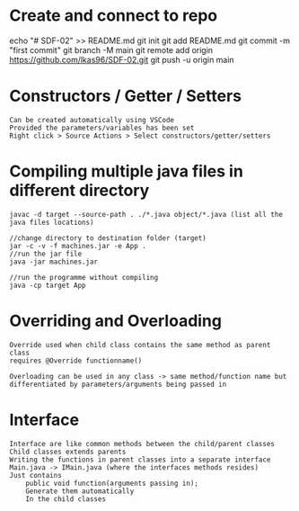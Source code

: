# Create and connect to repo
echo "# SDF-02" >> README.md
git init
git add README.md
git commit -m "first commit"
git branch -M main
git remote add origin https://github.com/lkas96/SDF-02.git
git push -u origin main

# Constructors / Getter / Setters
    Can be created automatically using VSCode
    Provided the parameters/variables has been set
    Right click > Source Actions > Select constructors/getter/setters

# Compiling multiple java files in different directory
    javac -d target --source-path . ./*.java object/*.java (list all the java files locations)

    //change directory to destination folder (target)
    jar -c -v -f machines.jar -e App . 
    //run the jar file
    java -jar machines.jar

    //run the programme without compiling
    java -cp target App
    
# Overriding and Overloading
    Override used when child class contains the same method as parent class
    requires @Override functionname()

    Overloading can be used in any class -> same method/function name but differentiated by parameters/arguments being passed in

# Interface
    Interface are like common methods between the child/parent classes
    Child classes extends parents
    Writing the functions in parent classes into a separate interface
    Main.java -> IMain.java (where the interfaces methods resides)
    Just contains
        public void function(arguments passing in);
        Generate them automatically
        In the child classes